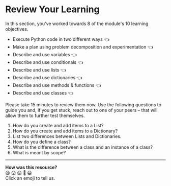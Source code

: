 # Review Your Learning

In this section, you've worked towards 8 of the module's 10 learning objectives.

- Execute Python code in two different ways :point_left:
- Make a plan using problem decomposition and experimentation :point_left:
- Describe and use variables :point_left:
- Describe and use conditionals :point_left:
- Describe and use lists :point_left:
- Describe and use dictionaries :point_left:
- Describe and use methods & functions :point_left:
- Describe and use classes :point_left:

Please take 15 minutes to review them now. Use the following questions to guide you and, if you get stuck, reach out to one of your peers – that will allow them to further test themselves.

1. How do you create and add items to a List?
2. How do you create and add items to a Dictionary?
3. List two differences between Lists and Dictionaries.
4. How do you define a class?
5. What is the difference between a class and an instance of a class?
6. What is meant by scope?


<!-- BEGIN GENERATED SECTION DO NOT EDIT -->

---

**How was this resource?**  
[😫](https://airtable.com/shrUJ3t7KLMqVRFKR?prefill_Repository=makersacademy%2Fpython_foundations&prefill_File=chapter2%2F07_chapter_2_review.md&prefill_Sentiment=😫) [😕](https://airtable.com/shrUJ3t7KLMqVRFKR?prefill_Repository=makersacademy%2Fpython_foundations&prefill_File=chapter2%2F07_chapter_2_review.md&prefill_Sentiment=😕) [😐](https://airtable.com/shrUJ3t7KLMqVRFKR?prefill_Repository=makersacademy%2Fpython_foundations&prefill_File=chapter2%2F07_chapter_2_review.md&prefill_Sentiment=😐) [🙂](https://airtable.com/shrUJ3t7KLMqVRFKR?prefill_Repository=makersacademy%2Fpython_foundations&prefill_File=chapter2%2F07_chapter_2_review.md&prefill_Sentiment=🙂) [😀](https://airtable.com/shrUJ3t7KLMqVRFKR?prefill_Repository=makersacademy%2Fpython_foundations&prefill_File=chapter2%2F07_chapter_2_review.md&prefill_Sentiment=😀)  
Click an emoji to tell us.

<!-- END GENERATED SECTION DO NOT EDIT -->
